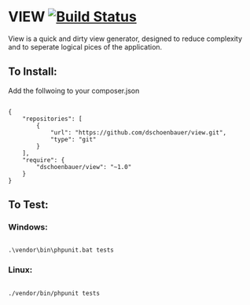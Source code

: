 # VIEW [![Build Status](https://travis-ci.org/dschoenbauer/view.svg?branch=develop)](https://travis-ci.org/dschoenbauer/view)
View is a quick and dirty view generator, designed to reduce complexity and to seperate logical pices of the application.

## To Install:
Add the follwoing to your composer.json
```

{
    "repositories": [
        {
            "url": "https://github.com/dschoenbauer/view.git",
            "type": "git"
        }
    ],
    "require": {
        "dschoenbauer/view": "~1.0"
    }
}

```

## To Test:
### Windows:
```

.\vendor\bin\phpunit.bat tests

```

### Linux:
```

./vendor/bin/phpunit tests

```
